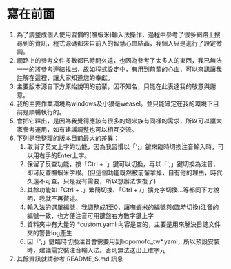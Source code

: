 # 寫在前面
1. 為了調整成個人使用習慣的(嘸蝦米)輸入法操作，過程中參考了很多網路上搜尋到的資訊，程式源碼都來自前人的智慧心血結晶，我個人只是進行了設定微調。
2. 網路上的參考文件多數都已時間久遠，也因為參考了太多人的東西，我已無法一一的將參考連結找出，故如程式設定中，有用到前輩的心血，可以來訊讓我註解在這裡，讓大家知道您的奉獻。
3. 主要版本源自下方原始說明的前輩，因不知名，只能在此表達我的敬意與謝意。
4. 我的主要作業環境為windows及小狼毫weasel。並只能確定在我的環境下目前是順暢執行的。
5. 會把它釋出，是因為我覺得應該有很多的蝦米族有同樣的需求，所以可以讓大家參考運用，如有建議調整也可以相互交流。
6. 下列是我整理的版本目前最大的差異：
    1. 取消了英文上字的功能，因為我習慣以「';」鍵來臨時切換注音輸入時，可以用右手的Enter上字。
    2. 保留了反查功能，按「Ctrl + '」鍵可以切換，再以「';」鍵切換為注音，即可反查嘸蝦米字根。(但這個功能既然被前輩拿掉，自有他的理由，時代久遠不可查。只是我有需要，所以想辦法恢復了)
    3. 其餘功能如「Ctrl + .」繁簡切換、「Ctrl + /」擴充字切換…等都同下方說明，我就不再贅述。
    4. 輸入法的選單編號，我調整成1至0，讓嘸蝦米的編號與(臨時切換)注音的編號一致，也方便注音可用鍵盤右方數字鍵上字
    5. 資料夾中有大量的 *custom.yaml 內容是空的，主要是用來解決日誌文件夾的警告log產生
    6. 因「';」鍵臨時切換注音會需要用到bopomofo_tw*.yaml，所以預設安裝時，建議需安裝注音輸入法。否則無法送出正確字元
7. 其餘資訊就請參考 README_S.md 訊息